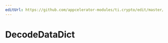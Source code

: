 ```yaml
---
editUrl: https://github.com/appcelerator-modules/ti.crypto/edit/master/apidoc/CryptoModule.yml
---
```

# DecodeDataDict

<TypeHeader/>

<ApiDocs/>
